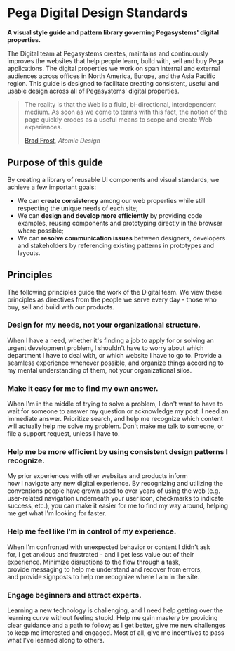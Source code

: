 # Pega Digital Design Standards

**A visual style guide and pattern library governing Pegasystems' digital properties.**

The Digital team at Pegasystems creates, maintains and continuously improves the websites that help people learn, build with, sell and buy Pega applications. The digital properties we work on span internal and external audiences across offices in North America, Europe, and the Asia Pacific region. This guide is designed to facilitate creating consistent, useful and usable design across all of Pegasystems' digital properties. 

> The reality is that the Web is a fluid, bi-directional, interdependent medium. As soon as we come to terms with this fact, the notion of the page quickly erodes as a useful means to scope and create Web experiences.
>
> [Brad Frost](http://bradfrost.com/blog/post/atomic-web-design/), *Atomic Design*

## Purpose of this guide

By creating a library of reusable UI components and visual standards, we achieve a few important goals:

- We can **create consistency** among our web properties while still respecting the unique needs of each site;
- We can **design and develop more efficiently** by providing code examples, reusing components and prototyping directly in the browser where possible;
- We can **resolve communication issues** between designers, developers and stakeholders by referencing existing patterns in prototypes and layouts.

## Principles

The following principles guide the work of the Digital team. We view these principles as directives from the people we serve every day - those who buy, sell and build with our products.

### Design for my needs, not your organizational structure.

When I have a need, whether it's finding a job to apply for or solving an urgent development problem, I shouldn't have to worry about which department I have to deal with, or which website I have to go to. Provide a seamless experience whenever possible, and organize things according to my mental understanding of them, not your organizational silos.

### Make it easy for me to find my own answer.

When I'm in the middle of trying to solve a problem, I don't want to have to wait for someone to answer my question or acknowledge my post. I need an immediate answer. Prioritize search, and help me recognize which content will actually help me solve my problem. Don't make me talk to someone, or file a support request, unless I have to.

### Help me be more efficient by using consistent design patterns I recognize.

My prior experiences with other websites and products inform how I navigate any new digital experience. By recognizing and utilizing the conventions people have grown used to over years of using the web (e.g. user-related navigation underneath your user icon, checkmarks to indicate success, etc.), you can make it easier for me to find my way around, helping me get what I'm looking for faster.

### Help me feel like I’m in control of my experience.

When I'm confronted with unexpected behavior or content I didn't ask for, I get anxious and frustrated - and I get less value out of their experience. Minimize disruptions to the flow through a task, provide messaging to help me understand and recover from errors, and provide signposts to help me recognize where I am in the site.

### Engage beginners and attract experts.

Learning a new technology is challenging, and I need help getting over the learning curve without feeling stupid. Help me gain mastery by providing clear guidance and a path to follow; as I get better, give me new challenges to keep me interested and engaged. Most of all, give me incentives to pass what I've learned along to others.